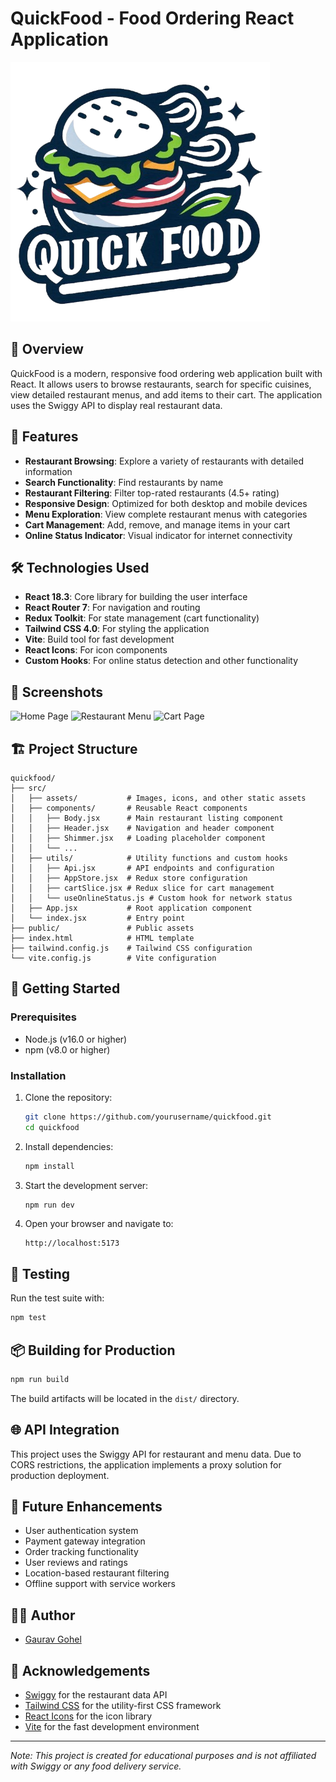 # QuickFood - Food Ordering React Application

![QuickFood Logo](./src/assets/logo1.png)

## 🍔 Overview

QuickFood is a modern, responsive food ordering web application built with React. It allows users to browse restaurants, search for specific cuisines, view detailed restaurant menus, and add items to their cart. The application uses the Swiggy API to display real restaurant data.

## 🚀 Features

- **Restaurant Browsing**: Explore a variety of restaurants with detailed information
- **Search Functionality**: Find restaurants by name
- **Restaurant Filtering**: Filter top-rated restaurants (4.5+ rating)
- **Responsive Design**: Optimized for both desktop and mobile devices
- **Menu Exploration**: View complete restaurant menus with categories
- **Cart Management**: Add, remove, and manage items in your cart
- **Online Status Indicator**: Visual indicator for internet connectivity

## 🛠️ Technologies Used

- **React 18.3**: Core library for building the user interface
- **React Router 7**: For navigation and routing
- **Redux Toolkit**: For state management (cart functionality)
- **Tailwind CSS 4.0**: For styling the application
- **Vite**: Build tool for fast development
- **React Icons**: For icon components
- **Custom Hooks**: For online status detection and other functionality

## 📱 Screenshots

![Home Page](https://placeholder-for-screenshot.com/home)
![Restaurant Menu](https://placeholder-for-screenshot.com/menu)
![Cart Page](https://placeholder-for-screenshot.com/cart)

## 🏗️ Project Structure

```
quickfood/
├── src/
│   ├── assets/           # Images, icons, and other static assets
│   ├── components/       # Reusable React components
│   │   ├── Body.jsx      # Main restaurant listing component
│   │   ├── Header.jsx    # Navigation and header component
│   │   ├── Shimmer.jsx   # Loading placeholder component
│   │   └── ...
│   ├── utils/            # Utility functions and custom hooks
│   │   ├── Api.jsx       # API endpoints and configuration
│   │   ├── AppStore.jsx  # Redux store configuration
│   │   ├── cartSlice.jsx # Redux slice for cart management
│   │   └── useOnlineStatus.js # Custom hook for network status
│   ├── App.jsx           # Root application component
│   └── index.jsx         # Entry point
├── public/               # Public assets
├── index.html            # HTML template
├── tailwind.config.js    # Tailwind CSS configuration
└── vite.config.js        # Vite configuration
```

## 🚦 Getting Started

### Prerequisites

- Node.js (v16.0 or higher)
- npm (v8.0 or higher)

### Installation

1. Clone the repository:
   ```bash
   git clone https://github.com/yourusername/quickfood.git
   cd quickfood
   ```

2. Install dependencies:
   ```bash
   npm install
   ```

3. Start the development server:
   ```bash
   npm run dev
   ```

4. Open your browser and navigate to:
   ```
   http://localhost:5173
   ```

## 🧪 Testing

Run the test suite with:

```bash
npm test
```

## 📦 Building for Production

```bash
npm run build
```

The build artifacts will be located in the `dist/` directory.

## 🌐 API Integration

This project uses the Swiggy API for restaurant and menu data. Due to CORS restrictions, the application implements a proxy solution for production deployment.

## 🎯 Future Enhancements

- User authentication system
- Payment gateway integration
- Order tracking functionality
- User reviews and ratings
- Location-based restaurant filtering
- Offline support with service workers

## 👨‍💻 Author

- [Gaurav Gohel](https://github.com/imgaurav-17)

## 🙏 Acknowledgements

- [Swiggy](https://www.swiggy.com/) for the restaurant data API
- [Tailwind CSS](https://tailwindcss.com/) for the utility-first CSS framework
- [React Icons](https://react-icons.github.io/react-icons/) for the icon library
- [Vite](https://vitejs.dev/) for the fast development environment

---

*Note: This project is created for educational purposes and is not affiliated with Swiggy or any food delivery service.*